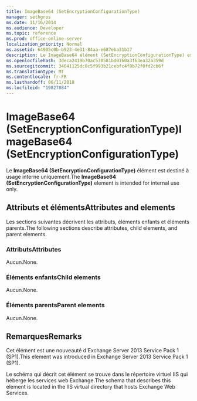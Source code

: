```yaml
---
title: ImageBase64 (SetEncryptionConfigurationType)
manager: sethgros
ms.date: 11/16/2014
ms.audience: Developer
ms.topic: reference
ms.prod: office-online-server
localization_priority: Normal
ms.assetid: 64905c0b-b923-4e31-84aa-e687eba31b17
description: Le ImageBase64 élément (SetEncryptionConfigurationType) est destiné à usage interne uniquement.
ms.openlocfilehash: 3deca2419b70ac530581bd0160a3f63ea32a359d
ms.sourcegitcommit: 34041125dc8c5f993b21cebfc4f8b72f0fd2cb6f
ms.translationtype: MT
ms.contentlocale: fr-FR
ms.lasthandoff: 06/11/2018
ms.locfileid: "19827884"
---
```

# <a name="imagebase64-setencryptionconfigurationtype"></a><span data-ttu-id="4b412-103">ImageBase64 (SetEncryptionConfigurationType)</span><span class="sxs-lookup"><span data-stu-id="4b412-103">ImageBase64 (SetEncryptionConfigurationType)</span></span>

<span data-ttu-id="4b412-104">Le **ImageBase64 (SetEncryptionConfigurationType)** élément est destiné à usage interne uniquement.</span><span class="sxs-lookup"><span data-stu-id="4b412-104">The **ImageBase64 (SetEncryptionConfigurationType)** element is intended for internal use only.</span></span> 

## <a name="attributes-and-elements"></a><span data-ttu-id="4b412-105">Attributs et éléments</span><span class="sxs-lookup"><span data-stu-id="4b412-105">Attributes and elements</span></span>

<span data-ttu-id="4b412-106">Les sections suivantes décrivent les attributs, éléments enfants et éléments parents.</span><span class="sxs-lookup"><span data-stu-id="4b412-106">The following sections describe attributes, child elements, and parent elements.</span></span>
  
### <a name="attributes"></a><span data-ttu-id="4b412-107">Attributs</span><span class="sxs-lookup"><span data-stu-id="4b412-107">Attributes</span></span>

<span data-ttu-id="4b412-108">Aucun.</span><span class="sxs-lookup"><span data-stu-id="4b412-108">None.</span></span>
  
### <a name="child-elements"></a><span data-ttu-id="4b412-109">Éléments enfants</span><span class="sxs-lookup"><span data-stu-id="4b412-109">Child elements</span></span>

<span data-ttu-id="4b412-110">Aucun.</span><span class="sxs-lookup"><span data-stu-id="4b412-110">None.</span></span>
  
### <a name="parent-elements"></a><span data-ttu-id="4b412-111">Éléments parents</span><span class="sxs-lookup"><span data-stu-id="4b412-111">Parent elements</span></span>

<span data-ttu-id="4b412-112">Aucun.</span><span class="sxs-lookup"><span data-stu-id="4b412-112">None.</span></span>
  
## <a name="remarks"></a><span data-ttu-id="4b412-113">Remarques</span><span class="sxs-lookup"><span data-stu-id="4b412-113">Remarks</span></span>

<span data-ttu-id="4b412-114">Cet élément est une nouveauté d'Exchange Server 2013 Service Pack 1 (SP1).</span><span class="sxs-lookup"><span data-stu-id="4b412-114">This element was introduced in Exchange Server 2013 Service Pack 1 (SP1).</span></span>
  
<span data-ttu-id="4b412-115">Le schéma qui décrit cet élément se trouve dans le répertoire virtuel IIS qui héberge les services web Exchange.</span><span class="sxs-lookup"><span data-stu-id="4b412-115">The schema that describes this element is located in the IIS virtual directory that hosts Exchange Web Services.</span></span>
  

